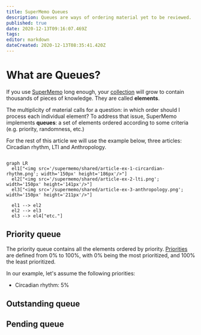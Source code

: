 ```yaml
---
title: SuperMemo Queues
description: Queues are ways of ordering material yet to be reviewed.
published: true
date: 2020-12-13T09:16:07.469Z
tags: 
editor: markdown
dateCreated: 2020-12-13T08:35:41.420Z
---
```


# What are Queues?

If you use [SuperMemo](/supermemo) long enough, your [collection](https://supermemo.guru/wiki/Collection) will grow to contain thousands of pieces of knowledge. They are called **elements**.

The multiplicity of material calls for a question: in which order should I process each individual element? To address that issue, SuperMemo implements **queues**: a set of elements ordered according to some criteria (e.g. priority, randomness, etc.)

For the rest of this article we will use the example below, three articles: Circadian rhythm, LTI and Anthropology.

```mermaid

graph LR
  el1["<img src='/supermemo/shared/article-ex-1-circardian-rhythm.png'; width='150px' height='186px'/>"]
  el2["<img src='/supermemo/shared/article-ex-2-lti.png'; width='150px' height='141px'/>"]
  el3["<img src='/supermemo/shared/article-ex-3-anthropology.png'; width='150px' height='211px'/>"]
  
  el1 --> el2
  el2 --> el3
  el3 --> el4["etc."]
```

## Priority queue

The priority queue contains all the elements ordered by priority. [Priorities](/supermemo/priority) are defined from 0% to 100%, with 0% being the most prioritized, and 100% the least prioritized.

In our example, let's assume the following priorities:
- Circadian rhythm: 5%

## Outstanding queue

## Pending queue